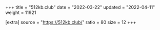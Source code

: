 +++
title = "512kb.club"
date = "2022-03-22"
updated = "2022-04-11"
weight = 11921

[extra]
source = "https://512kb.club/"
ratio = 80
size = 12
+++
